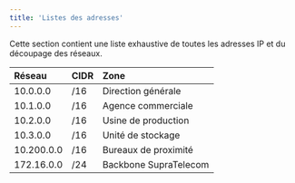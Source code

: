 ```yaml
---
title: 'Listes des adresses'
---
```


Cette section contient une liste exhaustive de toutes les adresses IP et du découpage des réseaux.

|  Réseau  |  CIDR  |  Zone  |
|  :-----          |  :-----          |  :-----          |
|  10.0.0.0 |  /16 |  Direction générale |
|  10.1.0.0 |  /16 |  Agence commerciale |
|  10.2.0.0 |  /16 |  Usine de production |
|  10.3.0.0 |  /16 |  Unité de stockage |
|  10.200.0.0 |  /16 |  Bureaux de proximité |
|  172.16.0.0 |  /24 |  Backbone SupraTelecom |